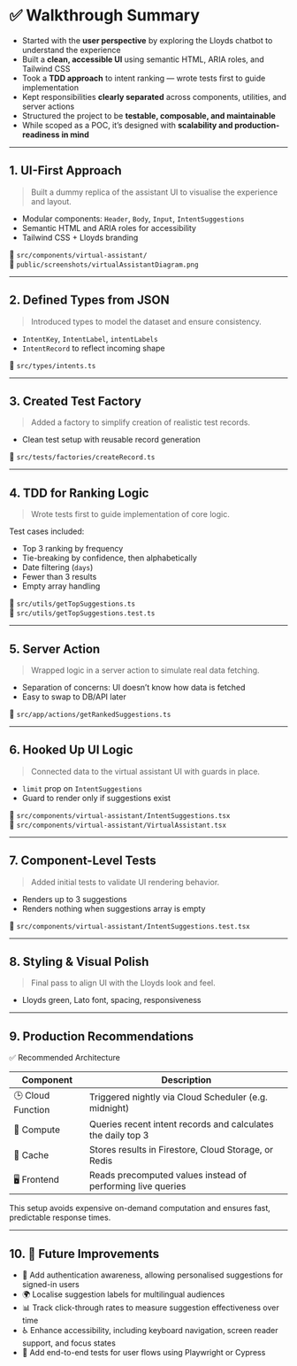 # ✅ Walkthrough Summary

-   Started with the **user perspective** by exploring the Lloyds chatbot to understand the experience
-   Built a **clean, accessible UI** using semantic HTML, ARIA roles, and Tailwind CSS
-   Took a **TDD approach** to intent ranking — wrote tests first to guide implementation
-   Kept responsibilities **clearly separated** across components, utilities, and server actions
-   Structured the project to be **testable, composable, and maintainable**
-   While scoped as a POC, it’s designed with **scalability and production-readiness in mind**

---

## 1. UI-First Approach

> Built a dummy replica of the assistant UI to visualise the experience and layout.

-   Modular components: `Header`, `Body`, `Input`, `IntentSuggestions`
-   Semantic HTML and ARIA roles for accessibility
-   Tailwind CSS + Lloyds branding

📁 `src/components/virtual-assistant/`  
📁 `public/screenshots/virtualAssistantDiagram.png`

---

## 2. Defined Types from JSON

> Introduced types to model the dataset and ensure consistency.

-   `IntentKey`, `IntentLabel`, `intentLabels`
-   `IntentRecord` to reflect incoming shape

📁 `src/types/intents.ts`

---

## 3. Created Test Factory

> Added a factory to simplify creation of realistic test records.

-   Clean test setup with reusable record generation

📁 `src/tests/factories/createRecord.ts`

---

## 4. TDD for Ranking Logic

> Wrote tests first to guide implementation of core logic.

Test cases included:

-   Top 3 ranking by frequency
-   Tie-breaking by confidence, then alphabetically
-   Date filtering (`days`)
-   Fewer than 3 results
-   Empty array handling

📁 `src/utils/getTopSuggestions.ts`  
📁 `src/utils/getTopSuggestions.test.ts`

---

## 5. Server Action

> Wrapped logic in a server action to simulate real data fetching.

-   Separation of concerns: UI doesn’t know how data is fetched
-   Easy to swap to DB/API later

📁 `src/app/actions/getRankedSuggestions.ts`

---

## 6. Hooked Up UI Logic

> Connected data to the virtual assistant UI with guards in place.

-   `limit` prop on `IntentSuggestions`
-   Guard to render only if suggestions exist

📁 `src/components/virtual-assistant/IntentSuggestions.tsx`  
📁 `src/components/virtual-assistant/VirtualAssistant.tsx`

---

## 7. Component-Level Tests

> Added initial tests to validate UI rendering behavior.

-   Renders up to 3 suggestions
-   Renders nothing when suggestions array is empty

📁 `src/components/virtual-assistant/IntentSuggestions.test.tsx`

---

## 8. Styling & Visual Polish

> Final pass to align UI with the Lloyds look and feel.

-   Lloyds green, Lato font, spacing, responsiveness

---

## 9. Production Recommendations

✅ Recommended Architecture

| Component         | Description                                                  |
| ----------------- | ------------------------------------------------------------ |
| 🕒 Cloud Function | Triggered nightly via Cloud Scheduler (e.g. midnight)        |
| 🧠 Compute        | Queries recent intent records and calculates the daily top 3 |
| 💾 Cache          | Stores results in Firestore, Cloud Storage, or Redis         |
| 🖥️ Frontend       | Reads precomputed values instead of performing live queries  |

This setup avoids expensive on-demand computation and ensures fast, predictable response times.

---

## 10. 🔮 Future Improvements

-   🔐 Add authentication awareness, allowing personalised suggestions for signed-in users
-   🌍 Localise suggestion labels for multilingual audiences
-   📊 Track click-through rates to measure suggestion effectiveness over time
-   ♿ Enhance accessibility, including keyboard navigation, screen reader support, and focus states
-   🧪 Add end-to-end tests for user flows using Playwright or Cypress
